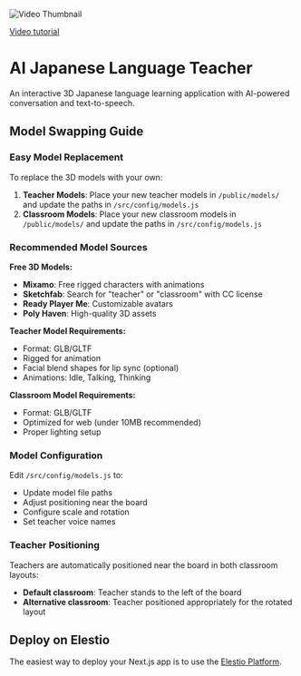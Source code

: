 ![Video Thumbnail](https://img.youtube.com/vi/_bi4Ol0QEL4/maxresdefault.jpg)

[Video tutorial](https://youtu.be/_bi4Ol0QEL4)

# AI Japanese Language Teacher

An interactive 3D Japanese language learning application with AI-powered conversation and text-to-speech.

## Model Swapping Guide

### Easy Model Replacement

To replace the 3D models with your own:

1. **Teacher Models**: Place your new teacher models in `/public/models/` and update the paths in `/src/config/models.js`
2. **Classroom Models**: Place your new classroom models in `/public/models/` and update the paths in `/src/config/models.js`

### Recommended Model Sources

**Free 3D Models:**
- **Mixamo**: Free rigged characters with animations
- **Sketchfab**: Search for "teacher" or "classroom" with CC license
- **Ready Player Me**: Customizable avatars
- **Poly Haven**: High-quality 3D assets

**Teacher Model Requirements:**
- Format: GLB/GLTF
- Rigged for animation
- Facial blend shapes for lip sync (optional)
- Animations: Idle, Talking, Thinking

**Classroom Model Requirements:**
- Format: GLB/GLTF
- Optimized for web (under 10MB recommended)
- Proper lighting setup

### Model Configuration

Edit `/src/config/models.js` to:
- Update model file paths
- Adjust positioning near the board
- Configure scale and rotation
- Set teacher voice names

### Teacher Positioning

Teachers are automatically positioned near the board in both classroom layouts:
- **Default classroom**: Teacher stands to the left of the board
- **Alternative classroom**: Teacher positioned appropriately for the rotated layout

## Deploy on Elestio

The easiest way to deploy your Next.js app is to use the [Elestio Platform](https://ellest.io).